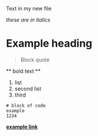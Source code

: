 Text in my new file

*these are in italics*
# Example heading

> Block quote


** bold text **

1. list 
2. second list
3. third

```
# block of code
example
1234
```

[**example link**](https://www.google.com)

